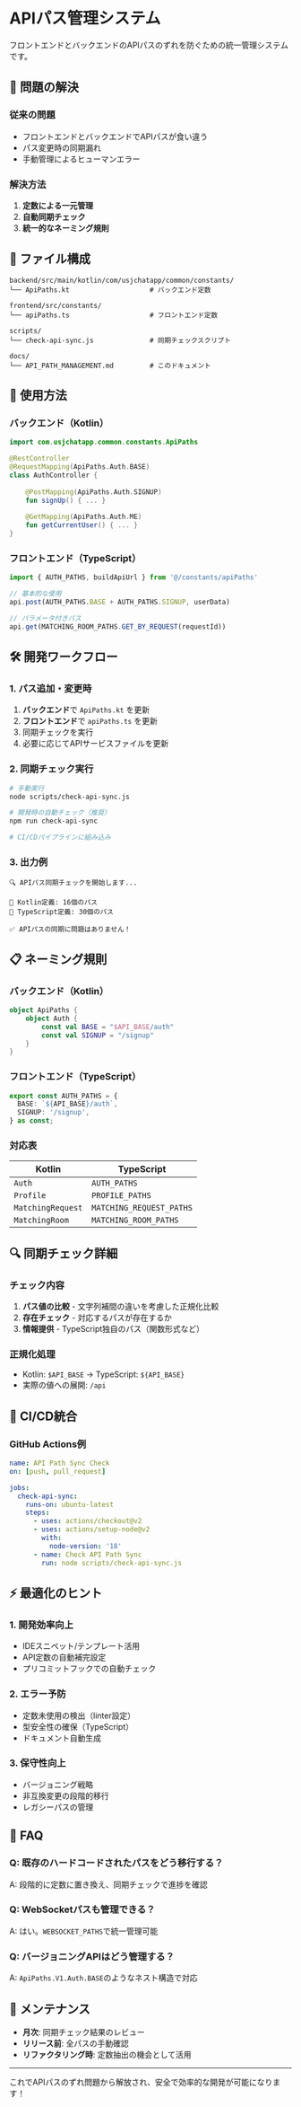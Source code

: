 # APIパス管理システム

フロントエンドとバックエンドのAPIパスのずれを防ぐための統一管理システムです。

## 🎯 問題の解決

### 従来の問題
- フロントエンドとバックエンドでAPIパスが食い違う
- パス変更時の同期漏れ
- 手動管理によるヒューマンエラー

### 解決方法
1. **定数による一元管理**
2. **自動同期チェック**
3. **統一的なネーミング規則**

## 📁 ファイル構成

```
backend/src/main/kotlin/com/usjchatapp/common/constants/
└── ApiPaths.kt                    # バックエンド定数

frontend/src/constants/
└── apiPaths.ts                    # フロントエンド定数

scripts/
└── check-api-sync.js              # 同期チェックスクリプト

docs/
└── API_PATH_MANAGEMENT.md         # このドキュメント
```

## 🔧 使用方法

### バックエンド（Kotlin）

```kotlin
import com.usjchatapp.common.constants.ApiPaths

@RestController
@RequestMapping(ApiPaths.Auth.BASE)
class AuthController {
    
    @PostMapping(ApiPaths.Auth.SIGNUP)
    fun signUp() { ... }
    
    @GetMapping(ApiPaths.Auth.ME)
    fun getCurrentUser() { ... }
}
```

### フロントエンド（TypeScript）

```typescript
import { AUTH_PATHS, buildApiUrl } from '@/constants/apiPaths'

// 基本的な使用
api.post(AUTH_PATHS.BASE + AUTH_PATHS.SIGNUP, userData)

// パラメータ付きパス
api.get(MATCHING_ROOM_PATHS.GET_BY_REQUEST(requestId))
```

## 🛠️ 開発ワークフロー

### 1. パス追加・変更時

1. **バックエンド**で `ApiPaths.kt` を更新
2. **フロントエンド**で `apiPaths.ts` を更新  
3. 同期チェックを実行
4. 必要に応じてAPIサービスファイルを更新

### 2. 同期チェック実行

```bash
# 手動実行
node scripts/check-api-sync.js

# 開発時の自動チェック（推奨）
npm run check-api-sync

# CI/CDパイプラインに組み込み
```

### 3. 出力例

```
🔍 APIパス同期チェックを開始します...

📂 Kotlin定義: 16個のパス
📂 TypeScript定義: 30個のパス

✅ APIパスの同期に問題はありません！
```

## 📋 ネーミング規則

### バックエンド（Kotlin）
```kotlin
object ApiPaths {
    object Auth {
        const val BASE = "$API_BASE/auth"
        const val SIGNUP = "/signup"
    }
}
```

### フロントエンド（TypeScript）
```typescript
export const AUTH_PATHS = {
  BASE: `${API_BASE}/auth`,
  SIGNUP: '/signup',
} as const;
```

### 対応表
| Kotlin | TypeScript |
|--------|------------|
| `Auth` | `AUTH_PATHS` |
| `Profile` | `PROFILE_PATHS` |
| `MatchingRequest` | `MATCHING_REQUEST_PATHS` |
| `MatchingRoom` | `MATCHING_ROOM_PATHS` |

## 🔍 同期チェック詳細

### チェック内容
1. **パス値の比較** - 文字列補間の違いを考慮した正規化比較
2. **存在チェック** - 対応するパスが存在するか
3. **情報提供** - TypeScript独自のパス（関数形式など）

### 正規化処理
- Kotlin: `$API_BASE` → TypeScript: `${API_BASE}`
- 実際の値への展開: `/api`

## 🚀 CI/CD統合

### GitHub Actions例
```yaml
name: API Path Sync Check
on: [push, pull_request]

jobs:
  check-api-sync:
    runs-on: ubuntu-latest
    steps:
      - uses: actions/checkout@v2
      - uses: actions/setup-node@v2
        with:
          node-version: '18'
      - name: Check API Path Sync
        run: node scripts/check-api-sync.js
```

## ⚡ 最適化のヒント

### 1. 開発効率向上
- IDEスニペット/テンプレート活用
- API定数の自動補完設定
- プリコミットフックでの自動チェック

### 2. エラー予防
- 定数未使用の検出（linter設定）
- 型安全性の確保（TypeScript）
- ドキュメント自動生成

### 3. 保守性向上
- バージョニング戦略
- 非互換変更の段階的移行
- レガシーパスの管理

## 📝 FAQ

### Q: 既存のハードコードされたパスをどう移行する？
A: 段階的に定数に置き換え、同期チェックで進捗を確認

### Q: WebSocketパスも管理できる？
A: はい。`WEBSOCKET_PATHS`で統一管理可能

### Q: バージョニングAPIはどう管理する？
A: `ApiPaths.V1.Auth.BASE`のようなネスト構造で対応

## 🔄 メンテナンス

- **月次**: 同期チェック結果のレビュー
- **リリース前**: 全パスの手動確認
- **リファクタリング時**: 定数抽出の機会として活用

---

これでAPIパスのずれ問題から解放され、安全で効率的な開発が可能になります！ 